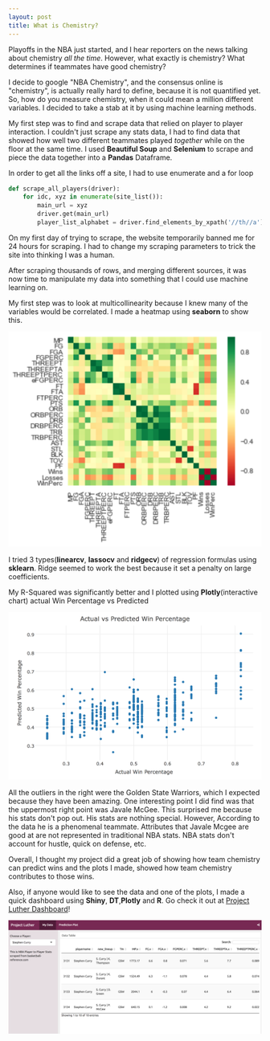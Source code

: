```yaml
---
layout: post
title: What is Chemistry?
---
```


Playoffs in the NBA just started, and I hear reporters on the news talking about chemistry _all the time_. However, what exactly is chemistry? What determines if teammates have good chemistry? 

I decide to google "NBA Chemistry", and the consensus online is "chemistry", is actually really hard to define, because it is not quantified yet. So, how do you measure chemistry, when it could mean a million different variables. I decided to take a stab at it by using machine learning methods.

 
 My first step was to find and scrape data that relied on player to player interaction. I couldn't just scrape any stats data, I had to find data that showed how well two different teammates played _together_ while on the floor at the same time. I used **Beautiful Soup** and **Selenium** to scrape and piece the data together into a **Pandas** Dataframe.
 
 In order to get all the links off a site, I had to use enumerate and a for loop
   
```python
def scrape_all_players(driver):
    for idc, xyz in enumerate(site_list()):
        main_url = xyz
        driver.get(main_url)
        player_list_alphabet = driver.find_elements_by_xpath('//th//a')
```

On my first day of trying to scrape, the website temporarily banned me for 24 hours for scraping. I had to change my scraping parameters to trick the site into thinking I was a human. 

After scraping thousands of rows, and merging different sources, it was now time to manipulate my data into something that I could use machine learning on. 

My first step was to look at multicollinearity because I knew many of the variables would be correlated. I made a heatmap using **seaborn** to show this.

![w2heatmap](/images/heatmapweek2.png)

I tried 3 types(**linearcv**, **lassocv** and **ridgecv**) of regression formulas using **sklearn**. Ridge seemed to work the best because it set a penalty on large coefficients.

My R-Squared was significantly better and I plotted using **Plotly**(interactive chart) actual Win Percentage vs Predicted


![w2heatmap](/images/predictplotweek2.png)

All the outliers in the right were the Golden State Warriors, which I expected because they have been amazing. One interesting point I did find was that the uppermost right point was Javale McGee. This surprised me because his stats don't pop out. His stats are nothing special. However, According to the data he is a phenomenal teammate. Attributes that Javale Mcgee are good at are not represented in traditional NBA stats. NBA stats don't account for hustle, quick on defense, etc. 

Overall, I thought my project did a great job of showing how team chemistry can predict wins and the plots I made, showed how team chemistry contributes to those wins. 

Also, if anyone would like to see the data and one of the plots, I made a quick dashboard using **Shiny**, **DT**,**Plotly** and **R**. Go check it out at [Project Luther Dashboard](https://mcarrie30.shinyapps.io/project_benson/)!

![shinyweek2](/images/shinyweek2.png)


